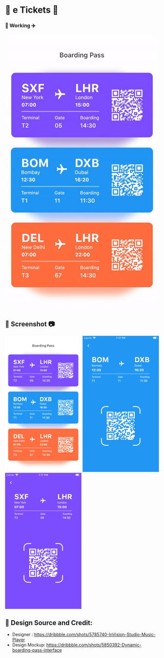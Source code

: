 #  :ticket: e Tickets :ticket:


### :vibration_mode: Working :airplane:
<img src="./screenshots/interaction_gif.gif" width="520"/>


## :camera_flash: Screenshot :camera:
<img src="./screenshots/ss_list_view.png" width="250"/> <img src="./screenshots/ss_ticket_1.png" width="250"/> <img src="./screenshots/ss_ticket_2.png" width="250"/>


## :wave: Design Source and Credit:

- Designer : https://dribbble.com/shots/5785740-InVision-Studio-Music-Player
- Design Mockup: https://dribbble.com/shots/5850392-Dynamic-boarding-pass-interface
